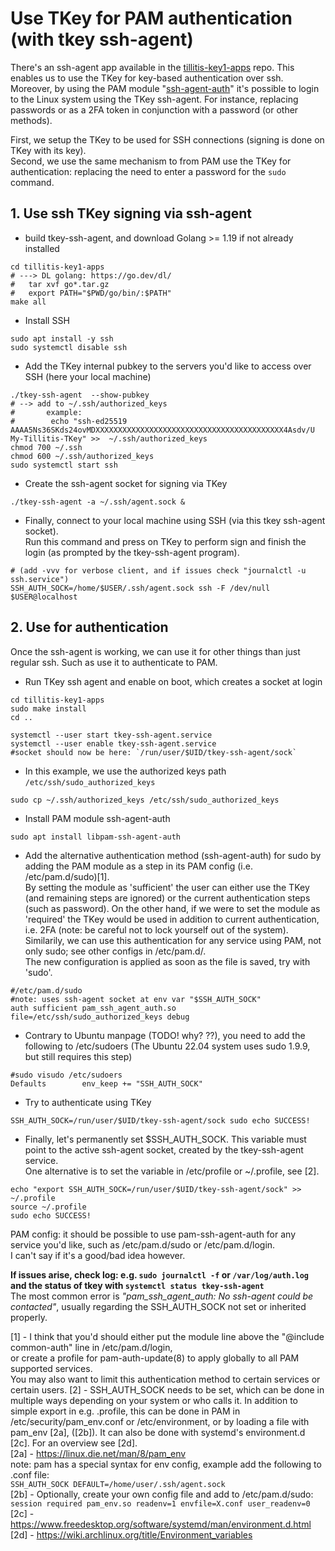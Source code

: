 # Use TKey for PAM authentication (with tkey ssh-agent)

There's an ssh-agent app available in the [tillitis-key1-apps](https://github.com/tillitis/tillitis-key1-apps) repo.
This enables us to use the TKey for key-based authentication over ssh.
Moreover, by using the PAM module "[ssh-agent-auth](https://manpages.ubuntu.com/manpages/bionic/man8/pam_ssh_agent_auth.8.html)" it's possible to login to the Linux system using the TKey ssh-agent.
For instance, replacing passwords or as a 2FA token in conjunction with a password (or other methods).

First, we setup the TKey to be used for SSH connections (signing is done on TKey with its key). \
Second, we use the same mechanism to from PAM use the TKey for authentication: replacing the need to enter a password for the `sudo` command.

## 1. Use ssh TKey signing via ssh-agent


- build tkey-ssh-agent, and download Golang >= 1.19 if not already installed

```
cd tillitis-key1-apps
# ---> DL golang: https://go.dev/dl/
#   tar xvf go*.tar.gz
#   export PATH="$PWD/go/bin/:$PATH"
make all
```

- Install SSH

```
sudo apt install -y ssh
sudo systemctl disable ssh
```

- Add the TKey internal pubkey to the servers you'd like to access over SSH (here your local machine)

```
./tkey-ssh-agent  --show-pubkey
# --> add to ~/.ssh/authorized_keys
#       example:
#        echo "ssh-ed25519 AAAA5Ns36SKds24ovMDXXXXXXXXXXXXXXXXXXXXXXXXXXXXXXXXXXXXXXXXXX4Asdv/U My-Tillitis-TKey" >>  ~/.ssh/authorized_keys
chmod 700 ~/.ssh
chmod 600 ~/.ssh/authorized_keys
sudo systemctl start ssh
```

- Create the ssh-agent socket for signing via TKey

```
./tkey-ssh-agent -a ~/.ssh/agent.sock &
```

- Finally, connect to your local machine using SSH (via this tkey ssh-agent socket). \
Run this command and press on TKey to perform sign and finish the login (as prompted by the tkey-ssh-agent program).

```
# (add -vvv for verbose client, and if issues check "journalctl -u ssh.service")
SSH_AUTH_SOCK=/home/$USER/.ssh/agent.sock ssh -F /dev/null $USER@localhost
```


## 2. Use for authentication

Once the ssh-agent is working, we can use it for other things than just regular ssh.
Such as use it to authenticate to PAM.

- Run TKey ssh agent and enable on boot, which creates a socket at login

```
cd tillitis-key1-apps
sudo make install
cd ..

systemctl --user start tkey-ssh-agent.service
systemctl --user enable tkey-ssh-agent.service
#socket should now be here: `/run/user/$UID/tkey-ssh-agent/sock`
```

- In this example, we use the authorized keys path `/etc/ssh/sudo_authorized_keys`

```
sudo cp ~/.ssh/authorized_keys /etc/ssh/sudo_authorized_keys
```

- Install PAM module ssh-agent-auth

```
sudo apt install libpam-ssh-agent-auth
```

- Add the alternative authentication method (ssh-agent-auth) for sudo by adding the PAM module as a step in its PAM config (i.e. /etc/pam.d/sudo)[1]. \
By setting the module as 'sufficient' the user can either use the TKey (and remaining steps are ignored) or the current authentication steps (such as password).
On the other hand, if we were to set the module as 'required' the TKey would be used in addition to current authentication, i.e. 2FA (note: be careful not to lock yourself out of the system). \
Similarily, we can use this authentication for any service using PAM, not only sudo; see other configs in /etc/pam.d/. \
The new configuration is applied as soon as the file is saved, try with 'sudo'.

```
#/etc/pam.d/sudo
#note: uses ssh-agent socket at env var "$SSH_AUTH_SOCK"
auth sufficient pam_ssh_agent_auth.so file=/etc/ssh/sudo_authorized_keys debug
```

- Contrary to Ubuntu manpage (TODO! why? ??), you need to add the following to /etc/sudoers (The Ubuntu 22.04 system uses sudo 1.9.9, but still requires this step)

```
#sudo visudo /etc/sudoers
Defaults        env_keep += "SSH_AUTH_SOCK"
```

- Try to authenticate using TKey

```
SSH_AUTH_SOCK=/run/user/$UID/tkey-ssh-agent/sock sudo echo SUCCESS!
```

- Finally, let's permanently set $SSH_AUTH_SOCK. This variable must point to the active ssh-agent socket, created by the tkey-ssh-agent service. \
One alternative is to set the variable in /etc/profile or ~/.profile, see [2].
```
echo "export SSH_AUTH_SOCK=/run/user/$UID/tkey-ssh-agent/sock" >> ~/.profile
source ~/.profile
sudo echo SUCCESS!
```

PAM config: it should be possible to use pam-ssh-agent-auth for any service you'd like, such as /etc/pam.d/sudo or /etc/pam.d/login. \
I can't say if it's a good/bad idea however.

**If issues arise, check log: e.g. `sudo journalctl -f` or `/var/log/auth.log` and the status of tkey with `systemctl status tkey-ssh-agent`** \
The most common error is _"pam_ssh_agent_auth: No ssh-agent could be contacted"_, usually regarding the SSH_AUTH_SOCK not set or inherited properly.

[1] - I think that you'd should either put the module line above the "@include common-auth" line in /etc/pam.d/login, \
or create a profile for pam-auth-update(8) to apply globally to all PAM supported services. \
You may also want to limit this authentication method to certain services or certain users.
[2] - SSH_AUTH_SOCK needs to be set, which can be done in multiple ways depending on your system or who calls it. In addition to simple export in e.g. .profile, this can be done in PAM in /etc/security/pam_env.conf or /etc/environment, or by loading a file with pam_env [2a], ([2b]). It can also be done with systemd's environment.d [2c]. For an overview see [2d]. \
[2a] - https://linux.die.net/man/8/pam_env \
note: pam has a special syntax for env config, example add the following to .conf file: \
`SSH_AUTH_SOCK DEFAULT=/home/user/.ssh/agent.sock`\
[2b] - Optionally, create your own config file and add to /etc/pam.d/sudo: \
`session required pam_env.so readenv=1 envfile=X.conf user_readenv=0` \
[2c] - https://www.freedesktop.org/software/systemd/man/environment.d.html \
[2d] - https://wiki.archlinux.org/title/Environment_variables
